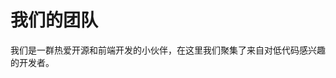 <script setup>
import { VPTeamMembers } from 'vitepress/theme'

const members = [
  {
    avatar: 'https://www.github.com/jackysoft.png',
    name: '河畔一角',
    title: 'Creator',
    links: [
      { icon: 'github', link: 'https://github.com/JackySoft' },
    ]
  },
  {
    avatar: 'https://www.github.com/Alex660.png',
    name: 'Alex660',
    title: 'Developer',
    links: [
      { icon: 'github', link: 'https://github.com/Alex660' },
    ]
  },
  {
    avatar: 'https://www.github.com/waiterxiaoyy.png',
    name: 'waiterxiaoyy',
    title: 'Developer',
    links: [
      { icon: 'github', link: 'https://github.com/waiterxiaoyy' },
    ]
  },
  
]
</script>

# 我们的团队

我们是一群热爱开源和前端开发的小伙伴，在这里我们聚集了来自对低代码感兴趣的开发者。

<VPTeamMembers size="small" :members="members" />
